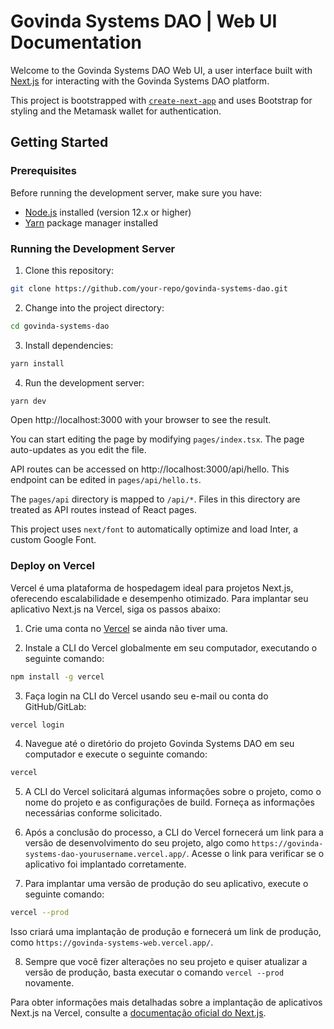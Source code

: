 # Govinda Systems DAO | Web UI Documentation 

Welcome to the Govinda Systems DAO Web UI, a user interface built with [Next.js](https://nextjs.org/) for interacting with the Govinda Systems DAO platform.

This project is bootstrapped with [`create-next-app`](https://github.com/vercel/next.js/tree/canary/packages/create-next-app) and uses Bootstrap for styling and the Metamask wallet for authentication.

## Getting Started

### Prerequisites

Before running the development server, make sure you have:

- [Node.js](https://nodejs.org/en/) installed (version 12.x or higher)
- [Yarn](https://yarnpkg.com/) package manager installed

### Running the Development Server

1. Clone this repository:

```bash
git clone https://github.com/your-repo/govinda-systems-dao.git
```

2. Change into the project directory:

```bash
cd govinda-systems-dao
```

3. Install dependencies:

```bash
yarn install
```

4. Run the development server:

```bash
yarn dev
```

Open http://localhost:3000 with your browser to see the result.

You can start editing the page by modifying `pages/index.tsx`. The page auto-updates as you edit the file.

API routes can be accessed on http://localhost:3000/api/hello. This endpoint can be edited in `pages/api/hello.ts`.

The `pages/api` directory is mapped to `/api/*`. Files in this directory are treated as API routes instead of React pages.

This project uses `next/font` to automatically optimize and load Inter, a custom Google Font.

### Deploy on Vercel

Vercel é uma plataforma de hospedagem ideal para projetos Next.js, oferecendo escalabilidade e desempenho otimizado. Para implantar seu aplicativo Next.js na Vercel, siga os passos abaixo:

1. Crie uma conta no [Vercel](https://vercel.com/signup) se ainda não tiver uma.

2. Instale a CLI do Vercel globalmente em seu computador, executando o seguinte comando:

```bash
npm install -g vercel
```

3. Faça login na CLI do Vercel usando seu e-mail ou conta do GitHub/GitLab:

```bash
vercel login
```

4. Navegue até o diretório do projeto Govinda Systems DAO em seu computador e execute o seguinte comando:

```bash
vercel
```

5. A CLI do Vercel solicitará algumas informações sobre o projeto, como o nome do projeto e as configurações de build. Forneça as informações necessárias conforme solicitado.

6. Após a conclusão do processo, a CLI do Vercel fornecerá um link para a versão de desenvolvimento do seu projeto, algo como `https://govinda-systems-dao-yourusername.vercel.app/`. Acesse o link para verificar se o aplicativo foi implantado corretamente.

7. Para implantar uma versão de produção do seu aplicativo, execute o seguinte comando:

```bash
vercel --prod
```

Isso criará uma implantação de produção e fornecerá um link de produção, como `https://govinda-systems-web.vercel.app/`.

8. Sempre que você fizer alterações no seu projeto e quiser atualizar a versão de produção, basta executar o comando `vercel --prod` novamente.

Para obter informações mais detalhadas sobre a implantação de aplicativos Next.js na Vercel, consulte a [documentação oficial do Next.js](https://nextjs.org/docs/deployment).